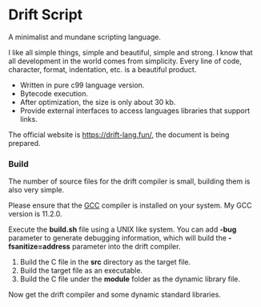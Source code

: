 # Drift Script

A minimalist and mundane scripting language.

I like all simple things, simple and beautiful, simple and strong. I know that all development in the world comes from simplicity. Every line of code, character, format, indentation, etc. is a beautiful product.

- Written in pure c99 language version.
- Bytecode execution.
- After optimization, the size is only about 30 kb.
- Provide external interfaces to access languages libraries that support links.

The official website is https://drift-lang.fun/, the document is being prepared.

### Build

The number of source files for the drift compiler is small, building them is also very simple.

Please ensure that the [GCC](https://www.gnu.org/software/gcc/) compiler is installed on your system. My GCC version is 11.2.0.

Execute the **build.sh** file using a UNIX like system. You can add **-bug** parameter to generate debugging information, which will build the **-fsanitize=address** parameter into the drift compiler.

1. Build the C file in the **src** directory as the target file.
2. Build the target file as an executable.
3. Build the C file under the **module** folder as the dynamic library file.

Now get the drift compiler and some dynamic standard libraries.